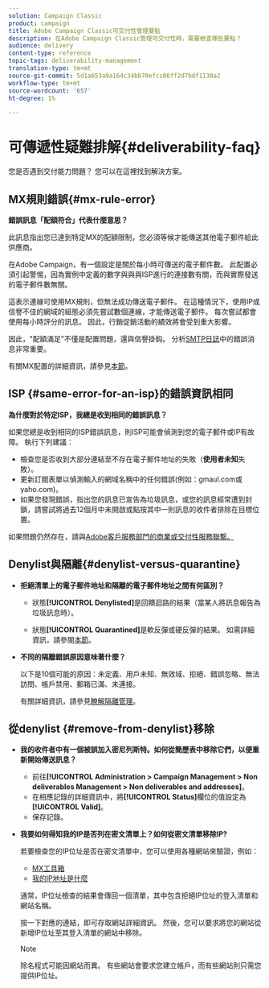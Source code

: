 ```yaml
---
solution: Campaign Classic
product: campaign
title: Adobe Campaign Classic可交付性管理要點
description: 在Adobe Campaign Classic管理可交付性時，需要檢查哪些要點？
audience: delivery
content-type: reference
topic-tags: deliverability-management
translation-type: tm+mt
source-git-commit: 5d1a653a9a164c34bb70efcc86ff2d7bdf1130a2
workflow-type: tm+mt
source-wordcount: '657'
ht-degree: 1%

---
```



# 可傳遞性疑難排解{#deliverability-faq}

您是否遇到交付能力問題？ 您可以在這裡找到解決方案。

## MX規則錯誤{#mx-rule-error}

**錯誤訊息「配額符合」代表什麼意思？**

此訊息指出您已達到特定MX的配額限制，您必須等候才能傳送其他電子郵件給此供應商。

在Adobe Campaign，有一個設定是關於每小時可傳送的電子郵件數。 此配置必須引起警惕，因為實例中定義的數字與與與ISP進行的連接數有關，而與實際發送的電子郵件數無關。

這表示連線可使用MX規則，但無法成功傳送電子郵件。 在這種情況下，使用IP或信譽不佳的網域的組態必須先嘗試數個連線，才能傳送電子郵件。 每次嘗試都會使用每小時評分的訊息。 因此，行銷促銷活動的績效將會受到重大影響。

因此，&quot;配額滿足&quot;不僅是配置問題，還與信譽掛鈎。 分析[SMTP日誌](../../production/using/monitoring-processes.md#smtp-errors-per-domain)中的錯誤消息非常重要。

有關MX配置的詳細資訊，請參見[本節](../../installation/using/email-deliverability.md#mx-configuration)。

## ISP {#same-error-for-an-isp}的錯誤資訊相同

**為什麼對於特定ISP，我總是收到相同的錯誤訊息？**

如果您總是收到相同的ISP錯誤訊息，則ISP可能會偵測到您的電子郵件或IP有故障。 執行下列建議：
* 檢查您是否收到大部分連結至不存在電子郵件地址的失敗（**使用者未知**&#x200B;失敗）。
* 更新訂閱表單以偵測輸入的網域名稱中的任何錯誤(例如：gmaul.com或yaho.com)。
* 如果您發現錯誤，指出您的訊息已宣告為垃圾訊息，或您的訊息經常遭到封鎖，請嘗試將過去12個月中未開啟或點按其中一則訊息的收件者排除在目標位置。

如果問題仍然存在，請與[Adobe客戶服務部門的商業或交付性服務聯繫。](https://helpx.adobe.com/enterprise/admin-guide.html/enterprise/using/support-for-experience-cloud.ug.html)

## Denylist與隔離{#denylist-versus-quarantine}

* **拒絕清單上的電子郵件地址和隔離的電子郵件地址之間有何區別？**

   * 狀態&#x200B;**[!UICONTROL Denylisted]**&#x200B;是回饋迴路的結果（當某人將訊息報告為垃圾訊息時）。

   * 狀態&#x200B;**[!UICONTROL Quarantined]**&#x200B;是軟反彈或硬反彈的結果。
   如需詳細資訊，請參閱[本節](../../delivery/using/understanding-quarantine-management.md#quarantine-vs-denylist)。

* **不同的隔離錯誤原因意味著什麼？**

   以下是10個可能的原因：未定義、用戶未知、無效域、拒絕、錯誤忽略、無法訪問、帳戶禁用、郵箱已滿、未連接。

   有關詳細資訊，請參見[瞭解隔離管理](../../delivery/using/understanding-quarantine-management.md)。

## 從denylist {#remove-from-denylist}移除

* **我的收件者中有一個被誤加入密尼列斯特。如何從簡歷表中移除它們，以便重新開始傳送訊息？**

   * 前往&#x200B;**[!UICONTROL Administration > Campaign Management > Non deliverables Management > Non deliverables and addresses]**。
   * 在相應記錄的詳細資訊中，將&#x200B;**[!UICONTROL Status]**&#x200B;欄位的值設定為&#x200B;**[!UICONTROL Valid]**。
   * 保存記錄。

* **我要如何得知我的IP是否列在密文清單上？如何從密文清單移除IP?**

   若要檢查您的IP位址是否在密文清單中，您可以使用各種網站來驗證，例如：
   * [MX工具箱](https://mxtoolbox.com/)
   * [我的IP地址是什麼](https://whatismyipaddress.com)

   通常，IP位址檢查的結果會傳回一個清單，其中包含拒絕IP位址的登入清單和網站名稱。

   按一下對應的連結，即可存取網站詳細資訊。 然後，您可以要求將您的網站從新增IP位址至其登入清單的網站中移除。

   >[!NOTE]
   >
   >除名程式可能因網站而異。 有些網站會要求您建立帳戶，而有些網站則只需您提供IP位址。
